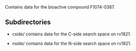 Contains data for the bioactive compound F1074-0387.

## Subdirectories

- cside/ contains data for the C-side search space on rv1821.

- nside/ contains data for the N-side search space on rv1821.


